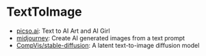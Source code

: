 # TextToImage

- [picso.ai](https://picso.ai/): Text to AI Art and AI Girl
- [midjourney](https://www.midjourney.com/): Create AI generated images from a text prompt
- [CompVis/stable-diffusion](https://github.com/CompVis/stable-diffusion): A latent text-to-image diffusion model
